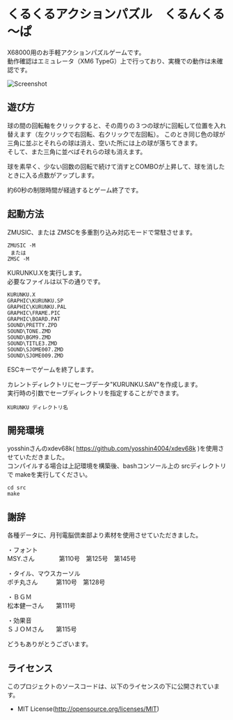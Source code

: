 # くるくるアクションパズル　くるんくる～ぱ

X68000用のお手軽アクションパズルゲームです。  
動作確認はエミュレータ（XM6 TypeG）上で行っており、実機での動作は未確認です。

![Screenshot](https://raseene.asablo.jp/blog/img/2022/12/27/661034.png)

## 遊び方

球の間の回転軸をクリックすると、その周りの３つの球がに回転して位置を入れ替えます（左クリックで右回転、右クリックで左回転）。
このとき同じ色の球が三角に並ぶとそれらの球は消え、空いた所には上の球が落ちてきます。  
そして、また三角に並べばそれらの球も消えます。

球を素早く、少ない回数の回転で続けて消すとCOMBOが上昇して、球を消したときに入る点数がアップします。

約60秒の制限時間が経過するとゲーム終了です。


## 起動方法

ZMUSIC、または ZMSCを多重割り込み対応モードで常駐させます。

```
ZMUSIC -M
 または
ZMSC -M
```

KURUNKU.Xを実行します。  
必要なファイルは以下の通りです。

```
KURUNKU.X
GRAPHIC\KURUNKU.SP
GRAPHIC\KURUNKU.PAL
GRAPHIC\FRAME.PIC
GRAPHIC\BOARD.PAT
SOUND\PRETTY.ZPD
SOUND\TONE.ZMD
SOUND\BGM9.ZMD
SOUND\TITLE3.ZMD
SOUND\SJOME007.ZMD
SOUND\SJOME009.ZMD
```

ESCキーでゲームを終了します。


カレントディレクトリにセーブデータ"KURUNKU.SAV"を作成します。  
実行時の引数でセーブディレクトリを指定することができます。

```
KURUNKU ディレクトリ名
```

## 開発環境

yosshinさんのxdev68k( https://github.com/yosshin4004/xdev68k )を使用させていただきました。  
コンパイルする場合は上記環境を構築後、bashコンソール上の srcディレクトリで makeを実行してください。

```
cd src
make
```


## 謝辞

各種データに、月刊電脳倶楽部より素材を使用させていただきました。

・フォント  
MSY.さん　　　　第110号　第125号　第145号

・タイル、マウスカーソル  
ポチ丸さん　　　第110号　第128号

・ＢＧＭ  
松本健一さん　　第111号

・効果音  
ＳＪＯＭさん　　第115号

どうもありがとうございます。

## ライセンス

このプロジェクトのソースコードは、以下のライセンスの下に公開されています。

* MIT License(http://opensource.org/licenses/MIT)

